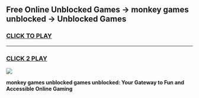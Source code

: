 
## Free Online Unblocked Games → monkey games unblocked → Unblocked Games
<h3>
<a href="https://premium.freeplayer.one?title=monkey_games_unblocked&ref=21F">CLICK TO PLAY</a></h3>
<hr>

<h3>
<a href="https://premium.freeplayer.one?title=monkey_games_unblocked&ref=21F">CLICK 2 PLAY</a>
  
</h3>

<a href="https://premium.freeplayer.one?title=monkey_games_unblocked&ref=21F/"><img src="https://clearcache.store/games.png"></a>


**monkey games unblocked games unblocked: Your Gateway to Fun and Accessible Online Gaming**

